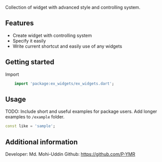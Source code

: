 <!--
    Developer: Md. Mohi-Uddin
    Github: https://github.com/P-YMR
-->

Collection of widget with advanced style and controlling system.

## Features

- Create widget with controlling system
- Specify it easily
- Write current shortcut and easily use of any widgets

## Getting started
Import
```dart
    import 'package:ex_widgets/ex_widgets.dart';
```

## Usage

TODO: Include short and useful examples for package users. Add longer examples
to `/example` folder.

```dart
const like = 'sample';
```

## Additional information

Developer: Md. Mohi-Uddin
Github: https://github.com/P-YMR
